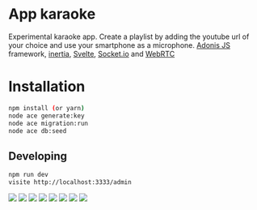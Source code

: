 # App karaoke

Experimental karaoke app. Create a playlist by adding the youtube url of your choice and use your smartphone as a microphone.
[Adonis JS](https://adonisjs.com) framework, [inertia](https://inertiajs.com), [Svelte](https://svelte.dev), [Socket.io](https://socket.io) and [WebRTC](https://webrtc.org/)

# Installation

```bash
npm install (or yarn)
node ace generate:key
node ace migration:run
node ace db:seed
```

## Developing

```bash
npm run dev
visite http://localhost:3333/admin
```

<img src="screenshots/screen1.png">
<img src="screenshots/screen2.png">
<img src="screenshots/screen3.png">
<img src="screenshots/screen4.png">
<img src="screenshots/screen5.png">
<img src="screenshots/screen6.png">
<img src="screenshots/screen7.png">
<img src="screenshots/screen8.png">
